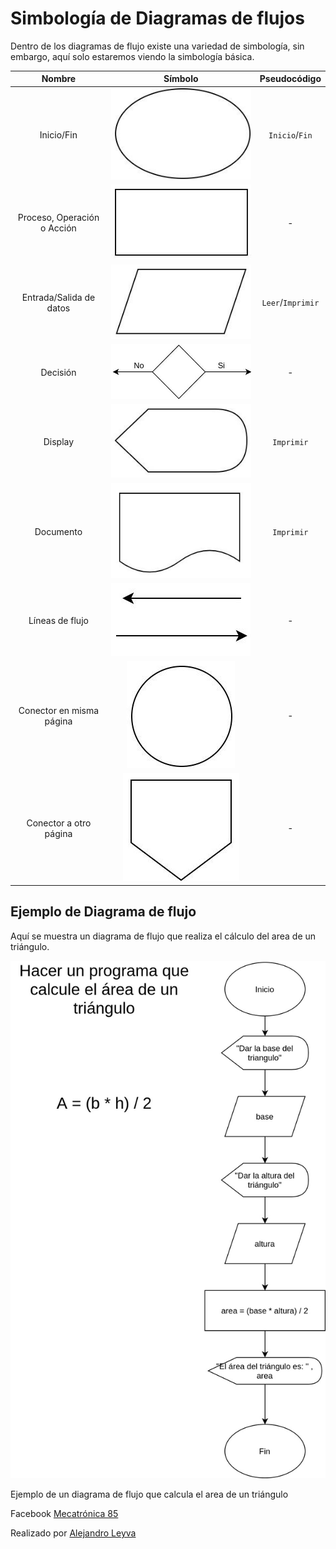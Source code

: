# Simbología de Diagramas de flujos

Dentro de los diagramas de flujo existe una variedad de simbología, sin embargo, aquí solo estaremos viendo la simbología básica.

|Nombre|Símbolo|Pseudocódigo|
|:-:|:-:|:-:|
|Inicio/Fin| ![símbolo](./img/1.jpg)| `Inicio`/`Fin`|
|Proceso, Operación o Acción| ![símbolo](./img/2.jpg)| - |
|Entrada/Salida de datos| ![símbolo](./img/4.jpg)| `Leer`/`Imprimir`|
|Decisión| ![símbolo](./img/5.jpg)| - |
|Display| ![símbolo](./img/6.jpg)| `Imprimir` |
|Documento| ![símbolo](./img/8.jpg)| `Imprimir` |
|Líneas de flujo| ![símbolo](./img/7.jpg)| - |
|Conector en misma página| ![símbolo](./img/3.jpg)| - |
|Conector a otro página| ![símbolo](./img/9.jpg)| - |


## Ejemplo de Diagrama de flujo

Aquí se muestra un diagrama de flujo que realiza el cálculo del area de un triángulo.


![Diagrama de flujo ejemplo](./img/ejemplo.jpg)
<figcaption>Ejemplo de un diagrama de flujo que calcula el area de un triángulo</figcaption>



<!-- text autogenerated footer --> <p>Facebook <a href="https://www.facebook.com/mecatronica85/" target="_blank">Mecatrónica 85</a></p><p>Realizado por <a href="https://www.alejandro-leyva.com" target="_blank">Alejandro Leyva</a></p>